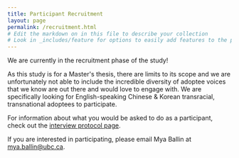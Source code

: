 ```yaml
---
title: Participant Recruitment
layout: page
permalink: /recruitment.html
# Edit the markdown on in this file to describe your collection
# Look in _includes/feature for options to easily add features to the page
---
```


We are currently in the recruitment phase of the study!

As this study is for a Master's thesis, there are limits to its scope and we are unfortunately not able to include the incredible diversity of adoptee voices that we know are out there and would love to engage with. We are specifically looking for English-speaking Chinese & Korean transracial, transnational adoptees to participate.

For information about what you would be asked to do as a participant, check out the <a href="https://adoption-records.mxballin.com/protocol.html">interview protocol page</a>.

If you are interested in participating, please email Mya Ballin at <a href="mailto:mya.ballin@ubc.ca">mya.ballin@ubc.ca</a>.
